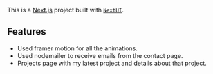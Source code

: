 This is a [Next.js](https://nextjs.org/) project built with [`NextUI`](https://nextui.org/).

## Features

- Used framer motion for all the animations.
- Used nodemailer to receive emails from the contact page.
- Projects page with my latest project and details about that project.
